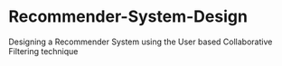 # Recommender-System-Design
Designing a Recommender System using the User based Collaborative Filtering technique
